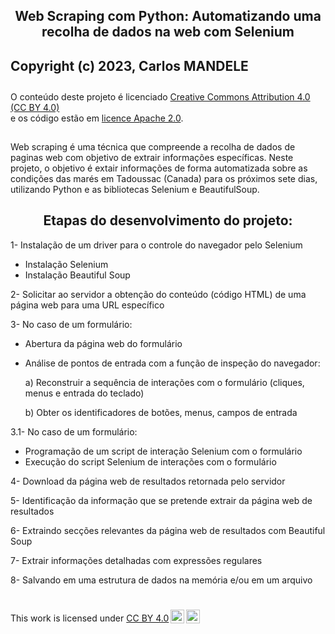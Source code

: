  <h1 style="font-size:150%;
  text-align:center">Web Scraping com Python: Automatizando uma recolha de dados na web com Selenium</h1>
  <h4 style="font-size:150%;
 ##
   
   Projeto realizado durante minha aula de visão computacional (Deep learning) avançado na Université Cégep de Matane

   ##### Copyright (c) 2023, Carlos MANDELE
O conteúdo deste projeto é licenciado <a href="https://creativecommons.org/licenses/by/4.0/deed.fr" target='_blank'>Creative Commons Attribution 4.0 (CC BY 4.0)</a><br/>e os código estão em <a href="https://www.apache.org/licenses/LICENSE-2.0" target='_blank'>licence Apache 2.0</a>.
 

##
Web scraping é uma técnica que compreende a recolha de dados de paginas web com objetivo de extrair informações específicas. Neste projeto, o objetivo é extair informações de forma automatizada sobre as condições das marés em Tadoussac (Canada) para os próximos sete dias, utilizando Python e as bibliotecas Selenium e BeautifulSoup.

 ##
<h2 style="font-size:150%;
 text-align:center">Etapas do desenvolvimento do projeto:</h2>
 
1- Instalação de um driver para o controle do navegador pelo Selenium
* Instalação Selenium
* Instalação Beautiful Soup

2- Solicitar ao servidor a obtenção do conteúdo (código HTML) de uma página web para uma URL específico

3- No caso de um formulário:
* Abertura da página web do formulário
* Análise de pontos de entrada com a função de inspeção do navegador:

  a) Reconstruir a sequência de interações com o formulário (cliques, menus e entrada do teclado)
  
  b) Obter os identificadores de botões, menus, campos de entrada

3.1- No caso de um formulário:
* Programação de um script de interação Selenium com o formulário
* Execução do script Selenium de interações com o formulário


4- Download da página web de resultados retornada pelo servidor

5- Identificação da informação que se pretende extrair da página web de resultados

6- Extraindo secções relevantes da página web de resultados com Beautiful Soup

7- Extrair informações detalhadas com expressões regulares

8- Salvando em uma estrutura de dados na memória e/ou em um arquivo


#
<p xmlns:cc="http://creativecommons.org/ns#" >This work is licensed under <a href="http://creativecommons.org/licenses/by/4.0/?ref=chooser-v1" target="_blank" rel="license noopener noreferrer" style="display:inline-block;">CC BY 4.0<img style="height:22px!important;margin-left:3px;vertical-align:text-bottom;" src="https://mirrors.creativecommons.org/presskit/icons/cc.svg?ref=chooser-v1"><img style="height:22px!important;margin-left:3px;vertical-align:text-bottom;" src="https://mirrors.creativecommons.org/presskit/icons/by.svg?ref=chooser-v1"></a></p>
